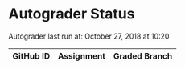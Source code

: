 # Autograder Status
Autograder last run at: October 27, 2018 at 10:20

| GitHub ID | Assignment | Graded Branch |
|-----------|------------|---------------|
